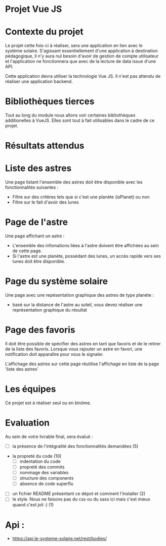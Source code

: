 Projet Vue JS
=

Contexte du projet
==

Le projet cette fois-ci à réaliser, sera une application en lien avec le système solaire. 
S'agissant essentiellement d'une application à destination pédagogique, il n'y aura nul besoin d'avoir de gestion de compte utilisateur et l'application ne fonctionnera que avec de la lecture de data issue d'une API.


Cette application devra utiliser la technologie Vue JS.
Il n'est pas attendu de réaliser une application backend.

Bibliothèques tierces
==
Tout au long du module nous allons voir certaines bibliothèques additionelles à VueJS. Elles sont tout à fait utilisables dans le cadre de ce projet.


Résultats attendus
==

Liste des astres
===
Une page listant l'ensemble des astres doit être disponible avec les fonctionnalités suivantes :
 - Filtre sur des critères tels que si c'est une planète (isPlanet) ou non
 - Filtre sur le fait d'avoir des lunes

Page de l'astre
===
Une page affichant un astre :
 - L'ensemble des infomations liées à l'astre doivent être affichées au sein de cette page. 
 - Si l'astre est une planète, possédant des lunes, un accès rapide vers ses lunes doit être disponible.

Page du système solaire
===
Une page avec une repésentation graphique des astres de type planète :
 - basé sur la distance de l'astre au soleil, vous devez réaliser une représentation graphique du résultat

Page des favoris
===
Il doit être possible de spécifier des astres en tant que favoris et de le retirer de la liste des favoris.
Lorsque vous rajouter un astre en favori, une notification doit apparaître pour vous le signaler. 

L'affichage des astres sur cette page réutilise l'affichage en liste de la page 'liste des astres'

Les équipes
===
Ce projet est à réaliser seul ou en binôme.

Evaluation
===
Au sein de votre livrable final, sera évalué : 
 - [ ] la présence de l'intégralité des fonctionnalités demandées (5)
 - la propreté du code (10)
   - [ ] indentation du code
   - [ ] propreté des commits
   - [ ] nommage des variables
   - [ ] structure des components
   - [ ] absence de code superflu
 - [ ] un fichier README présentant ce dépot et comment l'installer (2)
 - [ ] le style. Nous ne faisons pas du css ou du sass ici mais c'est mieux quand c'est joli :) (1)

Api : 
====
 - https://api.le-systeme-solaire.net/rest/bodies/
